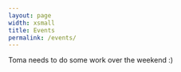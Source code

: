 ```yaml
---
layout: page
width: xsmall
title: Events
permalink: /events/
---
```


Toma needs to do some work over the weekend :) 
